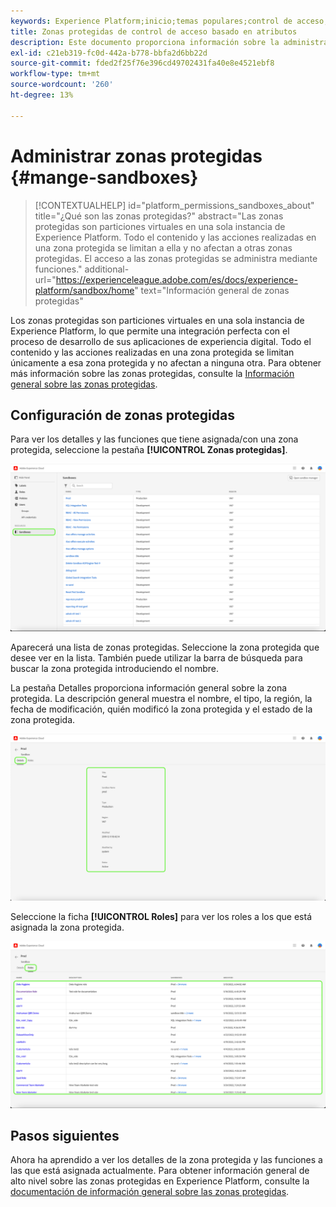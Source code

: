 ```yaml
---
keywords: Experience Platform;inicio;temas populares;control de acceso;control de acceso basado en atributos;ABAC
title: Zonas protegidas de control de acceso basado en atributos
description: Este documento proporciona información sobre la administración de zonas protegidas a través de la interfaz Permisos en Adobe Experience Cloud
exl-id: c21eb319-fc0d-442a-b778-bbfa2d6bb22d
source-git-commit: fded2f25f76e396cd49702431fa40e8e4521ebf8
workflow-type: tm+mt
source-wordcount: '260'
ht-degree: 13%

---
```


# Administrar zonas protegidas {#mange-sandboxes}

>[!CONTEXTUALHELP]
>id="platform_permissions_sandboxes_about"
>title="¿Qué son las zonas protegidas?"
>abstract="Las zonas protegidas son particiones virtuales en una sola instancia de Experience Platform. Todo el contenido y las acciones realizadas en una zona protegida se limitan a ella y no afectan a otras zonas protegidas. El acceso a las zonas protegidas se administra mediante funciones."
>additional-url="https://experienceleague.adobe.com/es/docs/experience-platform/sandbox/home" text="Información general de zonas protegidas"

Los zonas protegidas son particiones virtuales en una sola instancia de Experience Platform, lo que permite una integración perfecta con el proceso de desarrollo de sus aplicaciones de experiencia digital. Todo el contenido y las acciones realizadas en una zona protegida se limitan únicamente a esa zona protegida y no afectan a ninguna otra. Para obtener más información sobre las zonas protegidas, consulte la [Información general sobre las zonas protegidas](../../../sandboxes/home.md).

## Configuración de zonas protegidas

Para ver los detalles y las funciones que tiene asignada/con una zona protegida, seleccione la pestaña **[!UICONTROL Zonas protegidas]**.

![flac-sandboxes-tab](../../images/flac-ui/flac-sandboxes-tab.png)

Aparecerá una lista de zonas protegidas. Seleccione la zona protegida que desee ver en la lista. También puede utilizar la barra de búsqueda para buscar la zona protegida introduciendo el nombre.

La pestaña Detalles proporciona información general sobre la zona protegida. La descripción general muestra el nombre, el tipo, la región, la fecha de modificación, quién modificó la zona protegida y el estado de la zona protegida.

![flac-sandboxes-details](../../images/flac-ui/flac-sandboxes-details.png)

Seleccione la ficha **[!UICONTROL Roles]** para ver los roles a los que está asignada la zona protegida.

![flac-sandboxes-roles](../../images/flac-ui/flac-sandboxes-roles.png)

## Pasos siguientes

Ahora ha aprendido a ver los detalles de la zona protegida y las funciones a las que está asignada actualmente. Para obtener información general de alto nivel sobre las zonas protegidas en Experience Platform, consulte la [documentación de información general sobre las zonas protegidas](../../sanboxes/../ui/overview.md).

